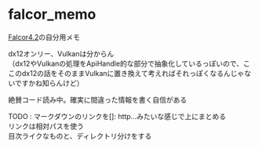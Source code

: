 # falcor_memo

[Falcor4.2](https://github.com/NVIDIAGameWorks/Falcor/tree/4.2-release)の自分用メモ  

dx12オンリー、Vulkanは分からん  
（dx12やVulkanの処理をApiHandle的な部分で抽象化しているっぽいので、ここのdx12の話をそのままVulkanに置き換えて考えればそれっぽくなるんじゃないですかね知らんけど）  

絶賛コード読み中。確実に間違った情報を書く自信がある

TODO : 
マークダウンのリンクを[]: http...みたいな感じで上にまとめる  
リンクは相対パスを使う  
目次ライクなものと、ディレクトリ分けをする  
<!--stackedit_data:
eyJoaXN0b3J5IjpbMzQxOTU3NzI3LDE2OTg5NjU3NTAsMTExMT
Q4ODA1OCwxODA0MDE4MzUwLDk4MTQwMTc3M119
-->